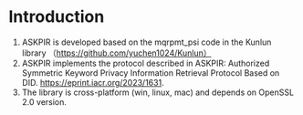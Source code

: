 # Introduction
1. ASKPIR is developed based on the mqrpmt_psi code in the Kunlun library （https://github.com/yuchen1024/Kunlun）
2. ASKPIR implements the protocol described in ASKPIR: Authorized Symmetric Keyword Privacy Information Retrieval Protocol Based on DID. https://eprint.iacr.org/2023/1631.
3. The library is cross-platform (win, linux, mac) and depends on OpenSSL 2.0 version.



